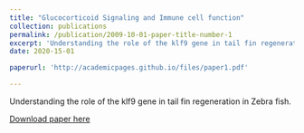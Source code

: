 ```yaml
---
title: "Glucocorticoid Signaling and Immune cell function"
collection: publications
permalink: /publication/2009-10-01-paper-title-number-1
excerpt: 'Understanding the role of the klf9 gene in tail fin regeneration in Zebra fish.'
date: 2020-15-01

paperurl: 'http://academicpages.github.io/files/paper1.pdf'

---
```

Understanding the role of the klf9 gene in tail fin regeneration in Zebra fish. 

[Download paper here](https://github.com/mariaorellanar/mariaorellanar.github.io/blob/master/files/Glucocorticoid%20singnaling%20and%20immune%20cell%20function.pdf)

